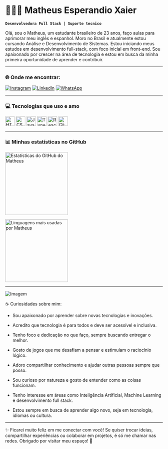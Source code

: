 #  🧑🏾‍💻 Matheus Esperandio Xaier

**`Desenvolvedora Full Stack | Suporte tecnico`**

Olá, sou o Matheus, um estudante brasileiro de 23 anos, faço aulas para aprimorar meu inglês e espanhol. Moro no Brasil e atualmente estou cursando Análise e Desenvolvimento de Sistemas. Estou iniciando meus estudos em desenvolvimento full-stack, com foco inicial em front-end. Sou apaixonado por crescer na área de tecnologia e estou em busca da minha primeira oportunidade de aprender e contribuir.

---

### 🌐 Onde me encontrar:
[![Instagram](https://img.shields.io/badge/Instagram-E4405F?style=for-the-badge&logo=instagram&logoColor=white)](https://www.instagram.com/matheus_sperandioo/)
[![LinkedIn](https://img.shields.io/badge/LinkedIn-0077B5?style=for-the-badge&logo=linkedin&logoColor=white)](https://www.linkedin.com/in/matheus-esperandio-xavier-1b4967309/)
[![WhatsApp](https://img.shields.io/badge/WhatsApp-25D366?style=for-the-badge&logo=whatsapp&logoColor=white)](https://wa.me/5527988565187)


---

### 💻 Tecnologias que uso e amo

<div align="left">
  <img title="HTML" width="30px" src="https://cdn.jsdelivr.net/gh/devicons/devicon@latest/icons/html5/html5-original.svg" />
  <img title="CSS" width="30px" src="https://cdn.jsdelivr.net/gh/devicons/devicon@latest/icons/css3/css3-original.svg" />
  <img title="JavaScript" width="30px" src="https://cdn.jsdelivr.net/gh/devicons/devicon@latest/icons/javascript/javascript-original.svg" />
  <img title="TypeScript" width="30px" src="https://cdn.jsdelivr.net/gh/devicons/devicon@latest/icons/typescript/typescript-original.svg" />
  <img title="React" width="30px" src="https://cdn.jsdelivr.net/gh/devicons/devicon@latest/icons/react/react-original.svg" />
  <img title="Git" width="30px" src="https://cdn.jsdelivr.net/gh/devicons/devicon@latest/icons/git/git-original.svg" />
</div>

---

### 📊 Minhas estatísticas no GitHub

<p align="left">
  <img 
    height="200" 
    src="https://github-readme-stats.vercel.app/api?username=Prometheus-ux&show_icons=true&theme=tokyonight&include_all_commits=true&locale=pt-br" 
    alt="Estatísticas do GitHub do Matheus"
    style="margin-right: 20px;"
  />
  
  <img 
    height="200" 
    src="https://github-readme-stats.vercel.app/api/top-langs/?username=Prometheus-ux&theme=tokyonight&layout=compact&custom_title=Tecnologias&langs_count=9" 
    alt="Linguagens mais usadas por Matheus"
  />
</p>

---

<p align="left">
  <img align="center" src="https://github.com/VariableBee/VariableBee/assets/77739311/4e9f41af-6b57-49a7-b15a-74322e96b4d7" alt="Imagem">
</p>




☕ Curiosidades sobre mim:
- Sou apaixonado por aprender sobre novas tecnologias e inovações.

- Acredito que tecnologia é para todos e deve ser acessível e inclusiva.

- Tenho foco e dedicação no que faço, sempre buscando entregar o melhor.

- Gosto de jogos que me desafiam a pensar e estimulam o raciocínio lógico.

- Adoro compartilhar conhecimento e ajudar outras pessoas sempre que posso.

- Sou curioso por natureza e gosto de entender como as coisas funcionam.

- Tenho interesse em áreas como Inteligência Artificial, Machine Learning e desenvolvimento full stack.

- Estou sempre em busca de aprender algo novo, seja em tecnologia, idiomas ou cultura.

---

✨ Ficarei muito feliz em me conectar com você! Se quiser trocar ideias, compartilhar experiências ou colaborar em projetos, é só me chamar nas redes.
Obrigado por visitar meu espaço! 💙

